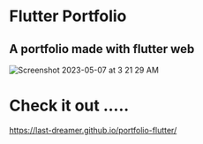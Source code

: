 # Flutter Portfolio
## A portfolio made with flutter web 


![Screenshot 2023-05-07 at 3 21 29 AM](https://user-images.githubusercontent.com/29290992/236684517-8502c85b-351c-4fdb-b413-2d6b94ae0ad6.png)

# Check it out .....
https://last-dreamer.github.io/portfolio-flutter/
